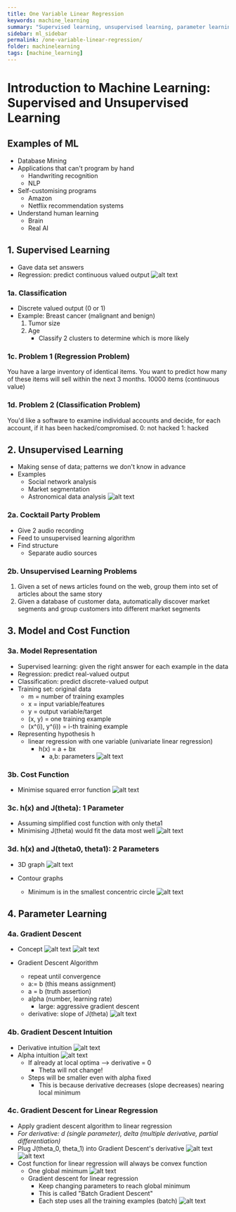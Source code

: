 ```yaml
---
title: One Variable Linear Regression
keywords: machine_learning
summary: "Supervised learning, unsupervised learning, parameter learning and model and cost functions."
sidebar: ml_sidebar
permalink: /one-variable-linear-regression/
folder: machinelearning
tags: [machine_learning]
---
```


# Introduction to Machine Learning: Supervised and Unsupervised Learning

## Examples of ML
- Database Mining
- Applications that can't program by hand
    - Handwriting recognition
    - NLP
- Self-customising programs
    - Amazon
    - Netflix recommendation systems
- Understand human learning
    - Brain
    - Real AI

## 1. Supervised Learning
- Gave data set answers
- Regression: predict continuous valued output
![alt text](https://raw.githubusercontent.com/ritchieng/machine-learning-stanford/master/w1_linear_regression_one_variable/supervised.png)

### 1a. Classification
- Discrete valued output (0 or 1)
- Example: Breast cancer (malignant and benign)
    1. Tumor size
    2. Age
        - Classify 2 clusters to determine which is more likely

### 1c. Problem 1 (Regression Problem)
You have a large inventory of identical items. You want to predict how many
of these items will sell within the next 3 months.
    10000 items (continuous value)

### 1d. Problem 2 (Classification Problem)
You'd like a software to examine individual accounts and decide, for each account,
if it has been hacked/compromised.
    0: not hacked
    1: hacked

## 2. Unsupervised Learning
- Making sense of data; patterns we don't know in advance
- Examples
    - Social network analysis
    - Market segmentation
    - Astronomical data analysis
![alt text](https://raw.githubusercontent.com/ritchieng/machine-learning-stanford/master/w1_linear_regression_one_variable/unsupervised.png)

### 2a. Cocktail Party Problem
- Give 2 audio recording
- Feed to unsupervised learning algorithm
- Find structure
    - Separate audio sources

### 2b. Unsupervised Learning Problems
1. Given a set of news articles found on the web, group them into set of articles about
   the same story
2. Given a database of customer data, automatically discover market segments and group
   customers into different market segments

## 3. Model and Cost Function

### 3a. Model Representation
- Supervised learning: given the right answer for each example in the data
- Regression: predict real-valued output
- Classification: predict discrete-valued output
- Training set: original data
    - m = number of training examples
    - x = input variable/features
    - y = output variable/target
    - (x, y) = one training example
    - (x^(i), y^(i)) = i-th training example
- Representing hypothesis h
    - linear regression with one variable (univariate linear regression)
        - h(x) = a + bx
            - a,b: parameters
![alt text](https://raw.githubusercontent.com/ritchieng/machine-learning-stanford/master/w1_linear_regression_one_variable/hypothesis.png)


### 3b. Cost Function
- Minimise squared error function
![alt text](https://raw.githubusercontent.com/ritchieng/machine-learning-stanford/master/w1_linear_regression_one_variable/minimisation.png)

### 3c. h(x) and J(theta): 1 Parameter
- Assuming simplified cost function with only theta1
- Minimising J(theta) would fit the data most well
![alt text](https://raw.githubusercontent.com/ritchieng/machine-learning-stanford/master/w1_linear_regression_one_variable/rationale_minimisation.png)

### 3d. h(x) and J(theta0, theta1): 2 Parameters
- 3D graph
![alt text](https://raw.githubusercontent.com/ritchieng/machine-learning-stanford/master/w1_linear_regression_one_variable/2_params.png)

- Contour graphs
    - Minimum is in the smallest concentric circle
![alt text](https://raw.githubusercontent.com/ritchieng/machine-learning-stanford/master/w1_linear_regression_one_variable/contour.png)

## 4. Parameter Learning

### 4a. Gradient Descent
- Concept
![alt text](https://raw.githubusercontent.com/ritchieng/machine-learning-stanford/master/w1_linear_regression_one_variable/gradient_minimisation.png)
![alt text](https://raw.githubusercontent.com/ritchieng/machine-learning-stanford/master/w1_linear_regression_one_variable/gradient_descent.png)

- Gradient Descent Algorithm
    - repeat until convergence
    - a:= b (this means assignment)
    - a = b (truth assertion)
    - alpha (number, learning rate)
        - large: aggressive gradient descent
    - derivative: slope of J(theta)
    ![alt text](https://raw.githubusercontent.com/ritchieng/machine-learning-stanford/master/w1_linear_regression_one_variable/gradient_descent_algorithm.png)

### 4b. Gradient Descent Intuition

- Derivative intuition
![alt text](https://raw.githubusercontent.com/ritchieng/machine-learning-stanford/master/w1_linear_regression_one_variable/derivative.png)
- Alpha intuition
![alt text](https://raw.githubusercontent.com/ritchieng/machine-learning-stanford/master/w1_linear_regression_one_variable/alpha.png)
    - If already at local optima --> derivative = 0
        - Theta will not change!
    - Steps will be smaller even with alpha fixed
        - This is because derivative decreases (slope decreases) nearing local minimum


### 4c. Gradient Descent for Linear Regression
- Apply gradient descent algorithm to linear regression
- _For derivative: d (single parameter), delta (multiple derivative, partial differentiation)_
- Plug J(theta_0, theta_1) into Gradient Descent's derivative
![alt text](https://raw.githubusercontent.com/ritchieng/machine-learning-stanford/master/w1_linear_regression_one_variable/gradient_descent_linear_regression.png)
![alt text](https://raw.githubusercontent.com/ritchieng/machine-learning-stanford/master/w1_linear_regression_one_variable/algorithm2.png)
- Cost function for linear regression will always be convex function
    - One global minimum
    ![alt text](https://raw.githubusercontent.com/ritchieng/machine-learning-stanford/master/w1_linear_regression_one_variable/2_params.png)
    - Gradient descent for linear regression
        - Keep changing parameters to reach global minimum
        - This is called "Batch Gradient Descent"
        - Each step uses all the training examples (batch)
    ![alt text](https://raw.githubusercontent.com/ritchieng/machine-learning-stanford/master/w1_linear_regression_one_variable/contour.png)